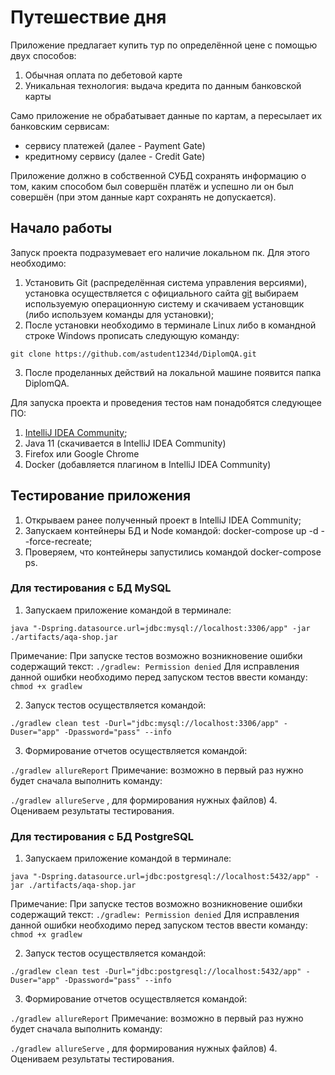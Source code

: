 # Путешествие дня

Приложение предлагает купить тур по определённой цене с помощью двух способов:
1. Обычная оплата по дебетовой карте
2. Уникальная технология: выдача кредита по данным банковской карты

Само приложение не обрабатывает данные по картам, а пересылает их банковским сервисам:
* сервису платежей (далее - Payment Gate)
* кредитному сервису (далее - Credit Gate)

Приложение должно в собственной СУБД сохранять информацию о том, каким способом был совершён платёж и успешно ли он был совершён (при этом данные карт сохранять не допускается).

## Начало работы

Запуск проекта подразумевает его наличие локальном пк. Для этого необходимо:
1. Установить Git (распределённая система управления версиями), установка осуществляется с официального сайта [git](https://git-scm.com/downloads)
выбираем используемую операционную систему и скачиваем установщик (либо используем команды для установки);
2. После установки необходимо в терминале Linux либо в командной строке Windows прописать следующую команду: 


````git clone https://github.com/astudent1234d/DiplomQA.git````

3. После проделанных действий на локальной машине появится папка DiplomQA.

Для запуска проекта и проведения тестов нам понадобятся следующее ПО:

1. [IntelliJ IDEA Community](https://www.jetbrains.com/ru-ru/idea/download/#section=linux); 
2. Java 11 (скачивается в IntelliJ IDEA Community)
3. Firefox или Google Chrome
4. Docker (добавляется плагином в IntelliJ IDEA Community)

## Тестирование приложения

1. Открываем ранее полученный проект в IntelliJ IDEA Community;
2. Запускаем контейнеры БД и Node командой: docker-compose up -d --force-recreate;
3. Проверяем, что контейнеры запустились командой docker-compose ps.

### Для тестирования с БД MySQL

1. Запускаем приложение командой в терминале:

````java "-Dspring.datasource.url=jdbc:mysql://localhost:3306/app" -jar ./artifacts/aqa-shop.jar```` 

Примечание:
При запуске тестов возможно возникновение ошибки содержащий текст: 
````./gradlew: Permission denied````
Для исправления данной ошибки необходимо перед запуском тестов ввести команду:
````chmod +x gradlew```` 

2. Запуск тестов осуществляется командой: 

````./gradlew clean test -Durl="jdbc:mysql://localhost:3306/app" -Duser="app" -Dpassword="pass" --info````

3. Формирование отчетов осуществляется командой:

````./gradlew allureReport```` 
Примечание: возможно в первый раз нужно будет сначала выполнить команду: 

````./gradlew allureServe```` , для формирования нужных файлов)
4. Оцениваем результаты тестирования.

### Для тестирования с БД PostgreSQL

1. Запускаем приложение командой в терминале:

````java "-Dspring.datasource.url=jdbc:postgresql://localhost:5432/app" -jar ./artifacts/aqa-shop.jar```` 

Примечание:
При запуске тестов возможно возникновение ошибки содержащий текст: 
````./gradlew: Permission denied````
Для исправления данной ошибки необходимо перед запуском тестов ввести команду:
````chmod +x gradlew```` 

2. Запуск тестов осуществляется командой: 

````./gradlew clean test -Durl="jdbc:postgresql://localhost:5432/app" -Duser="app" -Dpassword="pass" --info````

3. Формирование отчетов осуществляется командой:

````./gradlew allureReport```` 
Примечание: возможно в первый раз нужно будет сначала выполнить команду: 

````./gradlew allureServe```` , для формирования нужных файлов)
4. Оцениваем результаты тестирования.

